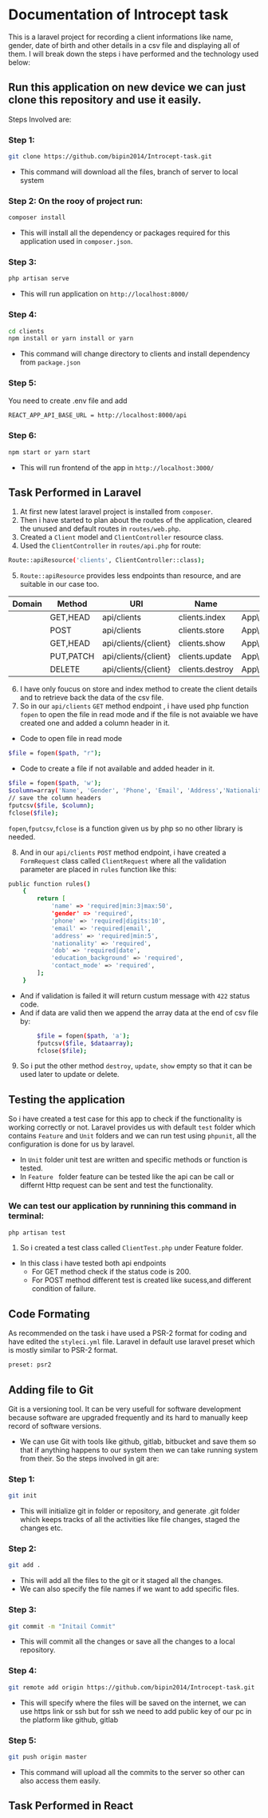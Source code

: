 # Documentation of Introcept task

This is a laravel project for recording a client informations like name, gender, date of birth and other details in a csv file and displaying all of them. I will break down the steps i have performed and the technology used below:

## Run this application on new device we can just clone this repository and use it easily.
Steps Involved are:

### Step 1:
```bash
git clone https://github.com/bipin2014/Introcept-task.git
```
- This command will download all the files, branch of server to local system

### Step 2: On the rooy of project run:
```bash
composer install
```
- This will install all the dependency or packages required for this application used in `composer.json`.

### Step 3: 
```bash
php artisan serve
```
- This will run application on `http://localhost:8000/`

### Step 4:
```bash
cd clients
npm install or yarn install or yarn
```
- This command will change directory to clients and install dependency from `package.json`

### Step 5:
You need to create .env file and add 
```bash
REACT_APP_API_BASE_URL = http://localhost:8000/api
```

### Step 6:
```bash
npm start or yarn start
```
- This will run frontend of the app in `http://localhost:3000/`


## Task Performed in Laravel

1. At first new latest laravel project is installed from `composer`.
2. Then i have started to plan about the routes of the application, cleared the unused and default routes in `routes/web.php`.
3. Created a `Client` model and `ClientController` resource class.
4. Used the `ClientController` in `routes/api.php` for route:
  ```bash
  Route::apiResource('clients', ClientController::class);
  ```  
5. `Route::apiResource` provides less endpoints than resource, and are suitable in our case too.

| Domain | Method    | URI                  | Name            | Action                                        | Middleware |
|--------|-----------|----------------------|-----------------|-----------------------------------------------|------------|
|        | GET,HEAD  | api/clients          | clients.index   | App\Http\Controllers\ClientController@index   | api        |
|        | POST      | api/clients          | clients.store   | App\Http\Controllers\ClientController@store   | api        |
|        | GET,HEAD  | api/clients/{client} | clients.show    | App\Http\Controllers\ClientController@show    | api        |
|        | PUT,PATCH | api/clients/{client} | clients.update  | App\Http\Controllers\ClientController@update  | api        |
|        | DELETE    | api/clients/{client} | clients.destroy | App\Http\Controllers\ClientController@destroy | api        |

6. I have only foucus on store and index method to create the client details and to retrieve back the data of the csv file.
7. So in  our `api/clients` `GET` method endpoint , i have used php function `fopen` to open the file in read mode and if the file is not avaiable we have created one and added a column header in it.
  - Code to open file in read mode
  ```bash
  $file = fopen($path, "r");
  ``` 
  - Code to create a file if not available and added header in it.
  ```bash
  $file = fopen($path, 'w');
  $column=array('Name', 'Gender', 'Phone', 'Email', 'Address','Nationality','Dob','Education Background','Contact Mode');
  // save the column headers
  fputcsv($file, $column);
  fclose($file);
  ``` 
  `fopen`,`fputcsv`,`fclose` is a function given us by php so no other library is needed.


8. And in our `api/clients` `POST` method endpoint, i have created a `FormRequest` class called `ClientRequest` where all the validation parameter are placed in `rules` function like this:
```bash
public function rules()
    {
        return [
            'name' => 'required|min:3|max:50',
            'gender' => 'required',
            'phone' => 'required|digits:10',
            'email' => 'required|email',
            'address' => 'required|min:5',
            'nationality' => 'required',
            'dob' => 'required|date',
            'education_background' => 'required',
            'contact_mode' => 'required',
        ];
    }
```
- And if validation is failed it will return custum message with `422` status code.
- And if data are valid then we append the array data at the end of csv file by:
```bash
        $file = fopen($path, 'a');
        fputcsv($file, $dataarray);
        fclose($file);
```

9. So i put the other method `destroy`, `update`, `show` empty so that it can be used later to update or delete.

## Testing the application
So i have created a test case for this app to check if the functionality is working correctly or not.
Laravel provides us with default `test` folder which contains `Feature`  and `Unit` folders and we can run test using `phpunit`, all the configuration is done for us by laravel.

- In `Unit` folder unit test are written and specific methods or function is tested.
- In `Feature ` folder feature can be tested like the api can be call or differnt Http request can be sent and test the functionality.

### We can test our application by runnining this command in terminal:
```bash
php artisan test
```

1. So i created a test class called `ClientTest.php` under Feature folder.
- In this class i have tested both api endpoints
  * For GET method check if the status code is 200.
  * For POST method different test is created like sucess,and different condition of failure.

## Code Formating
As recommended on the task i have used a PSR-2 format for coding and have edited the `styleci.yml` file. Laravel in default use laravel preset which is mostly similar to PSR-2 format.
```bash
preset: psr2
```

## Adding file to Git
Git is a versioning tool. It can be very usefull for software development because software are upgraded frequently and its hard to manually keep record of software versions.
- We can use Git with tools like github, gitlab, bitbucket and save them so that if anything happens to our system then we can take running system from their.
So the steps involved in git are:
### Step 1:
```bash
git init
```
- This will initialize git in folder or repository, and generate .git folder which keeps tracks of all the activities like file  changes, staged the changes etc.

### Step 2:
```bash
git add .
```
- This will add all the files to the git or it staged all the changes.
- We can also specify the file names if we want to add specific files.

### Step 3:
```bash
git commit -m "Initail Commit"
```
- This will commit all the changes or save all the changes to a local repository.

### Step 4:
```bash
git remote add origin https://github.com/bipin2014/Introcept-task.git
```
- This will specify where the files will be saved on the internet, we can use https link or ssh but for ssh we need to add public key of our pc in the platform like github, gitlab

### Step 5:
```bash
git push origin master
```
- This command will upload all the commits to the server so other can also access them easily.


## Task Performed in React







